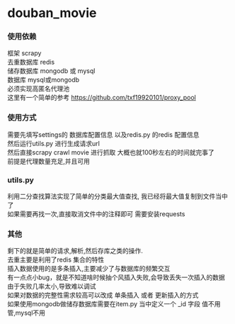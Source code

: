 # douban_movie

### 使用依赖
框架 scrapy\
去重数据库 redis\
储存数据库 mongodb 或 mysql\
数据库 mysql或mongodb\
必须实现高匿名代理池\
这里有一个简单的参考 https://github.com/txf19920101/proxy_pool

### 使用方式
需要先填写settings的 数据库配置信息 以及redis.py 的redis 配置信息\
然后运行utils.py 进行生成请求url\
然后直接scrapy crawl movie 进行抓取 大概也就100秒左右的时间就完事了\
前提是代理数量充足,并且可用

### utils.py
利用二分查找算法实现了简单的分类最大值查找, 我已经将最大值复制到文件当中了\
如果需要再找一次,直接取消文件中的注释即可 需要安装requests

### 其他
剩下的就是简单的请求,解析,然后存库之类的操作.\
去重主要是利用了redis 集合的特性\
插入数据使用的是多条插入,主要减少了与数据库的频繁交互\
有一点点小bug，就是不知道啥时候抽个风插入失败,会导致丢失一次插入的数据\
由于失败几率太小,导致难以调试\
如果对数据的完整性需求较高可以改成 单条插入 或者 更新插入的方式\
如果使用mongodb做储存数据库需要在item.py 当中定义一个 _id 字段 值不用管,mysql不用
